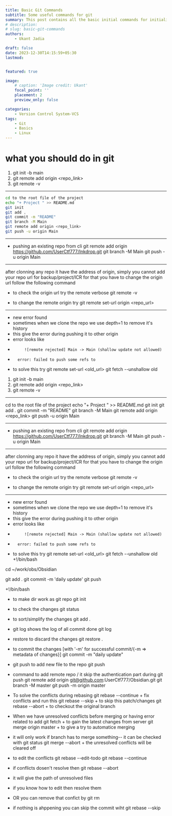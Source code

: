 ```yaml
---
title: Basic Git Commands
subtitle: Some useful commands for git 
summary: This post contains all the basic initial commands for initializing or publishing a repo 
# description: 
# slug: basic-git-commands
authors:
    - Ukant Jadia

draft: false
date: 2023-12-30T14:15:59+05:30
lastmod: 


featured: true

image:
    # caption: 'Image credit: Ukant'
    focal_point: ''
    placement: 2
    preview_only: false

categories:
    - Version Control System-VCS
tags:
    - Git
    - Basics
    - Linux
---
```



# what you should do in git
1. git init -b main 
2. git remote add origin <repo_link>
3. git remote -v


----
```bash
cd to the root file of the project
echo "+ Project " >> README.md
git init
git add .
git commit -m "README"
git branch -M Main
git remote add origin <repo_link> 
git push -u origin Main
```
----
+ pushing an existing repo from cli
git remote add origin https://github.com/UserCtf777/Inkdrop.git
git branch -M Main
git push -u origin Main



--- 
after clonning any repo it have the address of origin, simply you cannot add your repo url for backup/project/ICR
for that you have to change the origin url follow the following command

+ to check the origin url try the remote verbose
git remote -v

+ to change the remote origin try
git remote set-url origin <repo_url>



---
+ new error found
+ sometimes when we clone the repo we use depth=1 to remove it's history 
+ this give the error during pushing it to other origin 
+ error looks like 
+          ![remote rejected] Main -> Main (shallow update not allowed)
+	    error: failed to push some refs to

+ to solve this try 
git remote set-url <old_url>
git fetch --unshallow old 
1. git init -b main 
2. git remote add origin <repo_link>
3. git remote -v


----

cd to the root file of the project
echo "+ Project " >> README.md
git init
git add .
git commit -m "README"
git branch -M Main
git remote add origin <repo_link> 
git push -u origin Main

----
+ pushing an existing repo from cli
git remote add origin https://github.com/UserCtf777/Inkdrop.git
git branch -M Main
git push -u origin Main



--- 
after clonning any repo it have the address of origin, simply you cannot add your repo url for backup/project/ICR
for that you have to change the origin url follow the following command

+ to check the origin url try the remote verbose
git remote -v

+ to change the remote origin try
git remote set-url origin <repo_url>



---
+ new error found
+ sometimes when we clone the repo we use depth=1 to remove it's history 
+ this give the error during pushing it to other origin 
+ error looks like 
+          ![remote rejected] Main -> Main (shallow update not allowed)
+	    error: failed to push some refs to

+ to solve this try 
git remote set-url <old_url>
git fetch --unshallow old 
+!/bin/bash

cd ~/work/obs/Obsidian 

git add .
git commit -m 'daily update'
git push 

+!/bin/bash

+ to make dir work as git repo
git init

+ to check the changes
git status 

+ to sort/simplify the changes
git add .

+ git log shows the log of all commit done
git log

+ restore to discard the changes
git restore .

+ to commit the changes [with '-m' for successful commit/{-m => metadata of changes}]
git commit -m "daily update"

+ git push to add new file to the repo
git push 



+ command to add remote repo / it skip the authentication part during git push
git remote add origin git@github.com:UserCtf777/Obsidian.git
git branch -M master
git push -m origin master

+ To solve the conflicts during rebasing 
git rebase --continue + fix conflicts and run this
git rebase --skip + to skip this patch/changes
git rebase --abort + to checkout the original branch 

+ When we have unresolved conflicts before merging or having error related to add
git fetch + to gain the latest changes from server
git merge origin master + to give a try to automatice merging
+ it will only work if branch has to merge something-- it can be checked with git status
git merge --abort  + the unresolved conflicts will be cleared off

+ to edit the conflicts
git rebase --edit-todo 
git rebase --continue

+ if conflicts dosen't resolve then 
git rebase --abort 
+ it will give the path of unresolved files
+ if you know how to edit then resolve them 
+ OR you can remove that confict by
git rm <file>
+ if nothing is ahppening you can skip the commit wiht
git rebase --skip
